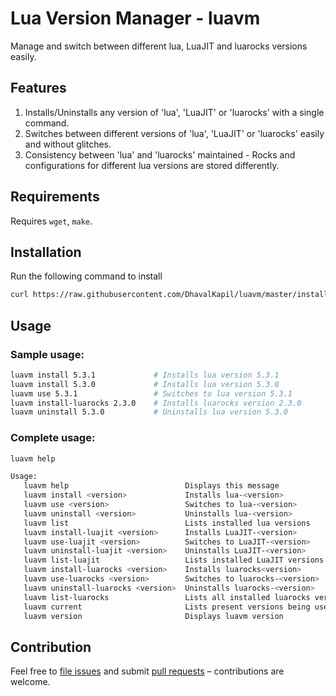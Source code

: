 # Lua Version Manager - luavm

Manage and switch between different lua, LuaJIT and luarocks versions easily.

## Features

1. Installs/Uninstalls any version of 'lua', 'LuaJIT' or 'luarocks' with a single command.
2. Switches between different versions of 'lua', 'LuaJIT' or 'luarocks' easily and without glitches.
3. Consistency between 'lua' and 'luarocks' maintained - Rocks and configurations for different lua versions are stored differently.

## Requirements

Requires `wget`, `make`.

## Installation

Run the following command to install

```sh
curl https://raw.githubusercontent.com/DhavalKapil/luavm/master/install.sh | bash
```

## Usage

### Sample usage:

```sh
luavm install 5.3.1             # Installs lua version 5.3.1
luavm install 5.3.0             # Installs lua version 5.3.0
luavm use 5.3.1                 # Switches to lua version 5.3.1
luavm install-luarocks 2.3.0    # Installs luarocks version 2.3.0
luavm uninstall 5.3.0           # Uninstalls lua version 5.3.0
```

### Complete usage:

```sh
luavm help
```

```sh
Usage:
   luavm help                          Displays this message
   luavm install <version>             Installs lua-<version>
   luavm use <version>                 Switches to lua-<version>
   luavm uninstall <version>           Uninstalls lua-<version>
   luavm list                          Lists installed lua versions
   luavm install-luajit <version>      Installs LuaJIT-<version>
   luavm use-luajit <version>          Switches to LuaJIT-<version>
   luavm uninstall-luajit <version>    Uninstalls LuaJIT-<version>
   luavm list-luajit                   Lists installed LuaJIT versions
   luavm install-luarocks <version>    Installs luarocks<version>
   luavm use-luarocks <version>        Switches to luarocks-<version>
   luavm uninstall-luarocks <version>  Uninstalls luarocks-<version>
   luavm list-luarocks                 Lists all installed luarocks versions
   luavm current                       Lists present versions being used
   luavm version                       Displays luavm version
```

## Contribution

Feel free to [file issues](https://github.com/DhavalKapil/luavm/issues) and submit [pull requests](https://github.com/DhavalKapil/luavm/pulls) – contributions are welcome.
